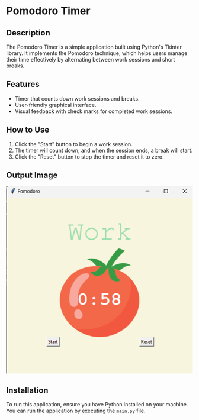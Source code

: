 # Pomodoro Timer

## Description
The Pomodoro Timer is a simple application built using Python's Tkinter library. It implements the Pomodoro technique, which helps users manage their time effectively by alternating between work sessions and short breaks.

## Features
- Timer that counts down work sessions and breaks.
- User-friendly graphical interface.
- Visual feedback with check marks for completed work sessions.

## How to Use
1. Click the "Start" button to begin a work session.
2. The timer will count down, and when the session ends, a break will start.
3. Click the "Reset" button to stop the timer and reset it to zero.

## Output Image
<img src="image.png">

## Installation
To run this application, ensure you have Python installed on your machine. You can run the application by executing the `main.py` file.

